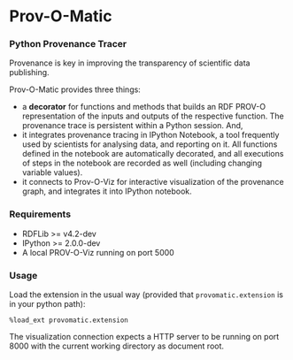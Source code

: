 # Prov-O-Matic
### Python Provenance Tracer

Provenance is key in improving the transparency of scientific data publishing. 

Prov-O-Matic provides three things:

* a **decorator** for functions and methods that builds an RDF PROV-O representation of the inputs and outputs of the respective function. The provenance trace is persistent within a Python session. And,
* it integrates provenance tracing in IPython Notebook, a tool frequently used by scientists for analysing data, and reporting on it. All functions defined in the notebook are automatically decorated, and all executions of steps in the notebook are recorded as well (including changing variable values).
* it connects to Prov-O-Viz for interactive visualization of the provenance graph, and integrates it into IPython notebook.

### Requirements

* RDFLib >= v4.2-dev
* IPython >= 2.0.0-dev
* A local PROV-O-Viz running on port 5000

### Usage

Load the extension in the usual way (provided that `provomatic.extension` is in your python path):

```%load_ext provomatic.extension```

The visualization connection expects a HTTP server to be running on port 8000 with the current working directory as document root.